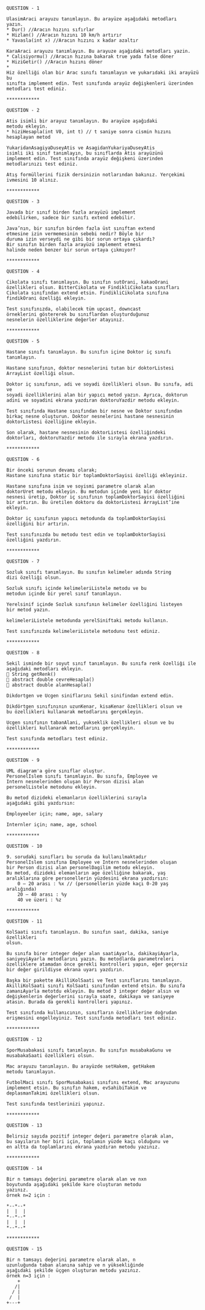     QUESTION - 1

    UlasimAraci arayuzu tanımlayın. Bu arayüze aşağıdaki metodları
    yazın.
    * Dur() //Aracın hızını sıfırlar
    * Hizlan() //Aracın hızını 10 km/h artırır
    * Yavasla(int x) //Aracın hızını x kadar azaltır

    KaraAraci arayuzu tanımlayın. Bu arayuze aşağıdaki metodları yazin.
    * Calisiyormu() //Aracın hızına bakarak true yada false döner
    * HiziGetir() //Aracın hızını döner
    *
    Hiz özelliği olan bir Arac sınıfı tanımlayın ve yukarıdaki iki arayüzü bu
    sınıfta implement edin. Test sınıfında arayüz değişkenleri üzerinden
    metodları test ediniz.

    ************

    QUESTION - 2

    Atis isimli bir arayuz tanımlayın. Bu arayüze aşağıdaki
    metodu ekleyin.
    * hiziHesapla(int V0, int t) // t saniye sonra cismin hızını hesaplayan metod

    YukaridanAsagiyaDuseyAtis ve AsagidanYukariyaDuseyAtis
    isimli iki sınıf tanımlayın, bu sınıflarda Atis arayüzünü
    implement edin. Test sınıfında arayüz değişkeni üzerinden
    metodlarınızı test ediniz.

    Atış formüllerini fizik dersinizin notlarından bakınız. Yerçekimi ivmesini 10 alınız.

    ************

    QUESTION - 3

    Javada bir sınıf birden fazla arayüzü implement
    edebilirken, sadece bir sınıfı extend edebilir.

    Java’nın, bir sınıfın birden fazla üst sınıftan extend
    etmesine izin vermemesinin sebebi nedir? Böyle bir
    duruma izin verseydi ne gibi bir sorun ortaya çıkardı?
    Bir sınıfın birden fazla arayüzü implement etmesi
    halinde neden benzer bir sorun ortaya çıkmıyor?

    ************

    QUESTION - 4

    Cikolata sınıfı tanımlayın. Bu sınıfın sutOrani, kakaoOrani
    özellikleri olsun. BitterCikolata ve FindikliCikolata sınıfları
    Cikolata sınıfından extend etsin. FindikliCikolata sınıfına
    findikOrani özelliği ekleyin.

    Test sınıfınızda, olabilecek tüm upcast, downcast
    örneklerini göstererek bu sınıflardan oluşturduğunuz
    nesnelerin özelliklerine değerler atayınız.

    ************

    QUESTION - 5

    Hastane sınıfı tanımlayın. Bu sınıfın içine Doktor iç sınıfı
    tanımlayın.

    Hastane sınıfının, doktor nesnelerini tutan bir doktorListesi
    ArrayList özelliği olsun.

    Doktor iç sınıfının, adi ve soyadi özellikleri olsun. Bu sınıfa, adi ve
    soyadi özelliklerini alan bir yapıcı metod yazın. Ayrıca, doktorun
    adini ve soyadini ekrana yazdıran doktoruYazdir metodu ekleyin.

    Test sınıfında Hastane sınıfından bir nesne ve Doktor sınıfından
    birkaç nesne oluşturun. Doktor nesnelerini hastane nesnesinin
    doktorListesi özelliğine ekleyin.

    Son olarak, hastane nesnesinin doktorListesi özelliğindeki
    doktorları, doktoruYazdir metodu ile sırayla ekrana yazdırın.

    ************

    QUESTION - 6

    Bir önceki sorunun devamı olarak;
    Hastane sınıfına static bir toplamDoktorSayisi özelliği ekleyiniz.

    Hastane sınıfına isim ve soyismi parametre olarak alan
    doktorUret metodu ekleyin. Bu metodun içinde yeni bir doktor
    nesnesi üretip, Doktor iç sınıfının toplamDoktorSayisi özelliğini
    bir artırın. Bu üretilen doktoru da doktorListesi ArrayList’ine
    ekleyin.

    Doktor iç sınıfının yapıcı metodunda da toplamDoktorSayisi
    özelliğini bir artırın.

    Test sınıfınızda bu metodu test edin ve toplamDoktorSayisi
    özelliğini yazdırın.

    ************

    QUESTION - 7

    Sozluk sınıfı tanımlayın. Bu sınıfın kelimeler adında String
    dizi özelliği olsun.

    Sozluk sınıfı içinde kelimeleriListele metodu ve bu
    metodun içinde bir yerel sınıf tanımlayın.

    Yerelsinif içinde Sozluk sınıfının kelimeler özelliğini listeyen
    bir metod yazın.

    kelimeleriListele metodunda yerelSiniftaki metodu kullanın.

    Test sınıfınızda kelimeleriListele metodunu test ediniz.

    ************

    QUESTION - 8

    Sekil isminde bir soyut sınıf tanımlayın. Bu sınıfa renk özelliği ile
    aşağıdaki metodları ekleyin.
     String getRenk()
     abstract double cevreHesapla()
     abstract double alanHesapla()

    Dikdortgen ve Ucgen siniflarını Sekil sinifindan extend edin.

    Dikdörtgen sınıfınının uzunKenar, kisaKenar özellikleri olsun ve
    bu özellikleri kullanarak metodlarını gerçekleyin.

    Ucgen sınıfının tabanAlani, yukseklik özellikleri olsun ve bu
    özellikleri kullanarak metodlarını gerçekleyin.

    Test sınıfında metodları test ediniz.

    ************

    QUESTION - 9

    UML diagram'a göre sınıflar oluştur.
    PersonelIslem sınıfı tanımlayın. Bu sınıfa, Employee ve
    Intern nesnelerinden oluşan bir Person dizisi alan
    personelListele metodunu ekleyin.

    Bu metod dizideki elemanların özelliklerini sırayla
    aşağıdaki gibi yazdırsın:

    Employeeler için; name, age, salary

    Internler için; name, age, school

    ************

    QUESTION - 10

    9. sorudaki sınıfları bu soruda da kullanılmaktadır
    PersonelIslem sınıfına Employee ve Intern nesnelerinden oluşan
    bir Person dizisi alan personelDagilim metodu ekleyin.
    Bu metod, dizideki elemanların age özelliğine bakarak, yaş
    aralıklarına göre personellerin yüzdesini ekrana yazdırsın:
        0 – 20 arası : %x // (personellerin yüzde kaçı 0-20 yaş aralığında)
        20 – 40 arası : %y
        40 ve üzeri : %z

    ************

    QUESTION - 11

    KolSaati sınıfı tanımlayın. Bu sınıfın saat, dakika, saniye özellikleri
    olsun.

    Bu sınıfa birer integer değer alan saatiAyarla, dakikayiAyarla,
    saniyeyiAyarla metodlarını yazın. Bu metodlarda parametreleri
    özelliklere atamadan önce gerekli kontrolleri yapın, eğer geçersiz
    bir değer girildiyse ekrana uyarı yazdırın.

    Başka bir pakette AkilliKolSaati ve Test sınıflarını tanımlayın. AkilliKolSaati sınıfı KolSaati sınıfından extend etsin. Bu sınıfa
    zamanıAyarla metotdu ekleyin. Bu metod 3 integer değer alsın ve
    değişkenlerin değerlerini sırayla saate, dakikaya ve saniyeye
    atasın. Burada da gerekli kontrolleri yapınız.

    Test sınıfında kullanıcının, sınıfların özelliklerine doğrudan
    erişmesini engelleyiniz. Test sınıfında metodları test ediniz.

    ************

    QUESTION - 12

    SporMusabakasi sınıfı tanımlayın. Bu sınıfın musabakaGunu ve
    musabakaSaati özellikleri olsun.

    Mac arayuzu tanımlayın. Bu arayüzde setHakem, getHakem
    metodu tanımlayın.

    FutbolMaci sınıfı SporMusabakasi sınıfını extend, Mac arayuzunu
    implement etsin. Bu sınıfın hakem, evSahibiTakim ve
    deplasmanTakimi özellikleri olsun.

    Test sınıfında testlerinizi yapınız.

    ************

    QUESTION - 13

    Belirsiz sayıda pozitif integer değeri parametre olarak alan,
    bu sayıların her biri için, toplamın yüzde kaçı olduğunu ve
    en altta da toplamlarını ekrana yazdıran metodu yazınız.

    ************

    QUESTION - 14

    Bir n tamsayı değerini parametre olarak alan ve nxn
    boyutunda aşağıdaki şekilde kare oluşturan metodu
    yazınız.
    örnek n=2 için :

    *--*--*
    |  |  |
    *--*--*
    |  |  |
    *--*--*

    ************

    QUESTION - 15

    Bir n tamsayı değerini parametre olarak alan, n
    uzunluğunda taban alanına sahip ve n yüksekliğinde
    aşağıdaki şekilde üçgen oluşturan metodu yazınız.
    örnek n=3 için :
        +
       /|
      / |
     /  |
    +---+